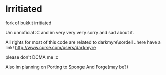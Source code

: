 # Irritiated
fork of bukkit irritiated

Um unnoficial :C and im very very very sorry and sad about it.

All rights for most of this code are related to darkmyre\sordell ..here have a link! http://www.curse.com/users/darkmyre

please don't DCMA me :c


Also im planning on Porting to Sponge And Forge(may be?)
